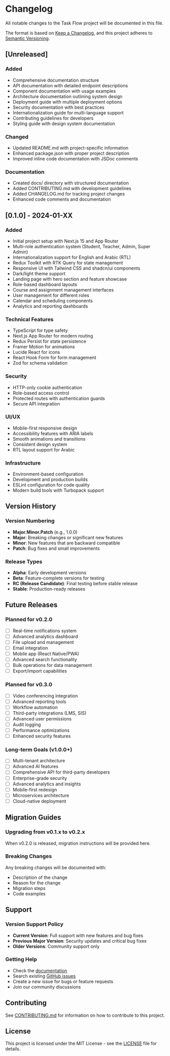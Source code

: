 # Changelog

All notable changes to the Task Flow project will be documented in this file.

The format is based on [Keep a Changelog](https://keepachangelog.com/en/1.0.0/),
and this project adheres to [Semantic Versioning](https://semver.org/spec/v2.0.0.html).

## [Unreleased]

### Added
- Comprehensive documentation structure
- API documentation with detailed endpoint descriptions
- Component documentation with usage examples
- Architecture documentation outlining system design
- Deployment guide with multiple deployment options
- Security documentation with best practices
- Internationalization guide for multi-language support
- Contributing guidelines for developers
- Styling guide with design system documentation

### Changed
- Updated README.md with project-specific information
- Enhanced package.json with proper project description
- Improved inline code documentation with JSDoc comments

### Documentation
- Created docs/ directory with structured documentation
- Added CONTRIBUTING.md with development guidelines
- Added CHANGELOG.md for tracking project changes
- Enhanced code comments and documentation

## [0.1.0] - 2024-01-XX

### Added
- Initial project setup with Next.js 15 and App Router
- Multi-role authentication system (Student, Teacher, Admin, Super Admin)
- Internationalization support for English and Arabic (RTL)
- Redux Toolkit with RTK Query for state management
- Responsive UI with Tailwind CSS and shadcn/ui components
- Dark/light theme support
- Landing page with hero section and feature showcase
- Role-based dashboard layouts
- Course and assignment management interfaces
- User management for different roles
- Calendar and scheduling components
- Analytics and reporting dashboards

### Technical Features
- TypeScript for type safety
- Next.js App Router for modern routing
- Redux Persist for state persistence
- Framer Motion for animations
- Lucide React for icons
- React Hook Form for form management
- Zod for schema validation

### Security
- HTTP-only cookie authentication
- Role-based access control
- Protected routes with authentication guards
- Secure API integration

### UI/UX
- Mobile-first responsive design
- Accessibility features with ARIA labels
- Smooth animations and transitions
- Consistent design system
- RTL layout support for Arabic

### Infrastructure
- Environment-based configuration
- Development and production builds
- ESLint configuration for code quality
- Modern build tools with Turbopack support

## Version History

### Version Numbering
- **Major.Minor.Patch** (e.g., 1.0.0)
- **Major**: Breaking changes or significant new features
- **Minor**: New features that are backward compatible
- **Patch**: Bug fixes and small improvements

### Release Types
- **Alpha**: Early development versions
- **Beta**: Feature-complete versions for testing
- **RC (Release Candidate)**: Final testing before stable release
- **Stable**: Production-ready releases

## Future Releases

### Planned for v0.2.0
- [ ] Real-time notifications system
- [ ] Advanced analytics dashboard
- [ ] File upload and management
- [ ] Email integration
- [ ] Mobile app (React Native/PWA)
- [ ] Advanced search functionality
- [ ] Bulk operations for data management
- [ ] Export/import capabilities

### Planned for v0.3.0
- [ ] Video conferencing integration
- [ ] Advanced reporting tools
- [ ] Workflow automation
- [ ] Third-party integrations (LMS, SIS)
- [ ] Advanced user permissions
- [ ] Audit logging
- [ ] Performance optimizations
- [ ] Enhanced security features

### Long-term Goals (v1.0.0+)
- [ ] Multi-tenant architecture
- [ ] Advanced AI features
- [ ] Comprehensive API for third-party developers
- [ ] Enterprise-grade security
- [ ] Advanced analytics and insights
- [ ] Mobile-first redesign
- [ ] Microservices architecture
- [ ] Cloud-native deployment

## Migration Guides

### Upgrading from v0.1.x to v0.2.x
When v0.2.0 is released, migration instructions will be provided here.

### Breaking Changes
Any breaking changes will be documented with:
- Description of the change
- Reason for the change
- Migration steps
- Code examples

## Support

### Version Support Policy
- **Current Version**: Full support with new features and bug fixes
- **Previous Major Version**: Security updates and critical bug fixes
- **Older Versions**: Community support only

### Getting Help
- Check the [documentation](./docs/)
- Search existing [GitHub issues](https://github.com/your-org/task-flow/issues)
- Create a new issue for bugs or feature requests
- Join our community discussions

## Contributing

See [CONTRIBUTING.md](./CONTRIBUTING.md) for information on how to contribute to this project.

## License

This project is licensed under the MIT License - see the [LICENSE](./LICENSE) file for details.